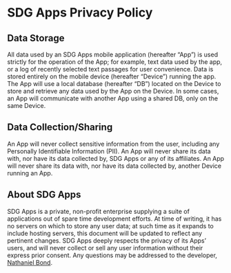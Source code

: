 # SDG Apps Privacy Policy

## Data Storage

All data used by an SDG Apps mobile application (hereafter “App”) is used strictly for the operation of the App; for example, text data used by the app, or a log of recently selected text passages for user convenience.  Data is stored entirely on the mobile device (hereafter “Device”) running the app.  The App will use a local database (hereafter “DB”) located on the Device to store and retrieve any data used by the App on the Device.  In some cases, an App will communicate with another App using a shared DB, only on the same Device.

## Data Collection/Sharing

An App will never collect sensitive information from the user, including any Personally Identifiable Information (PII).  An App will never share its data with, nor have its data collected by, SDG Apps or any of its affiliates.  An App will never share its data with, nor have its data collected by, another Device running an App.

## About SDG Apps

SDG Apps is a private, non-profit enterprise supplying a suite of applications out of spare time development efforts.  At time of writing, it has no servers on which to store any user data; at such time as it expands to include hosting servers, this document will be updated to reflect any pertinent changes.  SDG Apps deeply respects the privacy of its Apps’ users, and will never collect or sell any user information without their express prior consent.  Any questions may be addressed to the developer, [Nathaniel Bond](mailto:nabond251@gmail.com).
